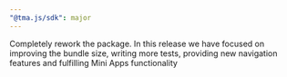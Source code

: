 ```yaml
---
"@tma.js/sdk": major
---
```


Completely rework the package. In this release we have focused on improving the bundle size, writing more tests, providing new navigation features and fulfilling Mini Apps functionality
